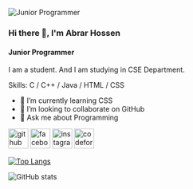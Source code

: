 ![Junior Programmer](https://scontent-lhr8-1.xx.fbcdn.net/v/t39.30808-6/287281540_319393760395858_1102792092658694156_n.jpg?stp=dst-jpg_p180x540&_nc_cat=111&ccb=1-7&_nc_sid=300f58&_nc_ohc=QY7c-1xCrZYAX8vKdtE&_nc_ht=scontent-lhr8-1.xx&oh=00_AfC5-AzRg_FfRA_larADjWmBbn_5bYCGUtHgmXYEID4ePw&oe=64D97E2A)

### Hi there 👋, I'm Abrar Hossen
#### Junior Programmer

I am a student. And I am studying in CSE Department.

Skills: C / C++ / Java / HTML / CSS

- 🌱 I’m currently learning CSS 
- 👯 I’m looking to collaborate on GitHub 
- 💬 Ask me about Programming 


[<img src='https://cdn.jsdelivr.net/npm/simple-icons@3.0.1/icons/github.svg' alt='github' height='40'>](https://github.com/im-AbrarHossen)  [<img src='https://cdn.jsdelivr.net/npm/simple-icons@3.0.1/icons/facebook.svg' alt='facebook' height='40'>](https://www.facebook.com/AbrarHossen273)  [<img src='https://cdn.jsdelivr.net/npm/simple-icons@3.0.1/icons/instagram.svg' alt='instagram' height='40'>](https://www.instagram.com/abrar.hossen_/)  [<img src='https://cdn.jsdelivr.net/npm/simple-icons@3.0.1/icons/codeforces.svg' alt='codeforces' height='40'>](https://codeforces.com/profile/AbrarHossen)  

[![Top Langs](https://github-readme-stats.vercel.app/api/top-langs/?username=im-AbrarHossen)](https://github.com/anuraghazra/github-readme-stats)

![GitHub stats](https://github-readme-stats.vercel.app/api?username=im-AbrarHossen&show_icons=true)  
 

